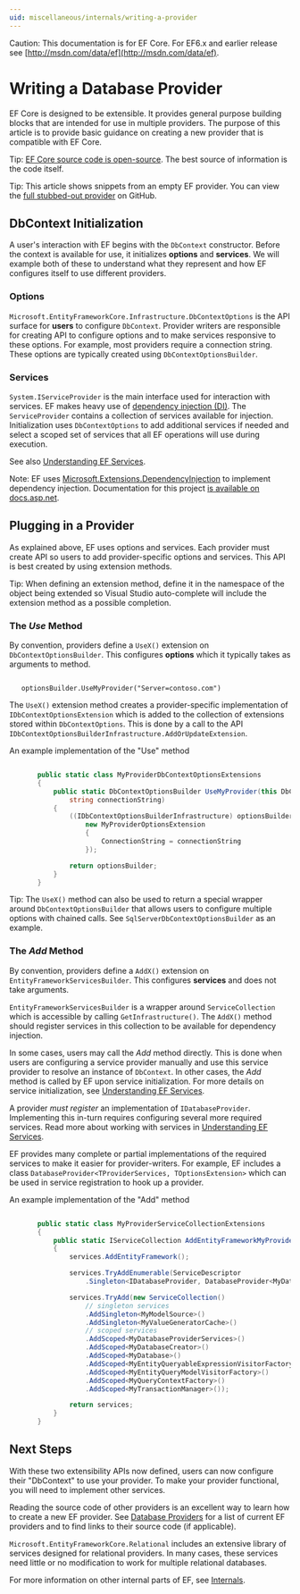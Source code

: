```yaml
---
uid: miscellaneous/internals/writing-a-provider
---
```

Caution: This documentation is for EF Core. For EF6.x and earlier release see [http://msdn.com/data/ef](http://msdn.com/data/ef).

  # Writing a Database Provider

EF Core is designed to be extensible. It provides general purpose building blocks that are intended for use in multiple providers. The purpose of this article is to provide basic guidance on creating a new provider that is compatible with EF Core.

Tip: [EF Core source code is open-source](https://github.com/aspnet/EntityFramework). The best source of information is the code itself.

Tip: This article shows snippets from an empty EF provider. You can view the [full stubbed-out provider](https://github.com/aspnet/EntityFramework.Docs/tree/master/samples/Miscellaneous/Internals/WritingAProvider) on GitHub.

<a name=entry-point></a>

  ## DbContext Initialization

A user's interaction with EF begins with the `DbContext` constructor. Before the context is available for use, it initializes **options** and **services**. We will example both of these to understand what they represent and how EF configures itself to use different providers.

  ### Options

`Microsoft.EntityFrameworkCore.Infrastructure.DbContextOptions` is the API surface for **users** to configure `DbContext`. Provider writers are responsible for creating API to configure options and to make services responsive to these options. For example, most providers require a connection string. These options are typically created using `DbContextOptionsBuilder`.

  ### Services

`System.IServiceProvider` is the main interface used for interaction with services. EF makes heavy use of [dependency injection (DI)](https://wikipedia.org/wiki/Dependency_injection). The `ServiceProvider` contains a collection of services available for injection. Initialization uses `DbContextOptions` to add additional services if needed and select a scoped set of services that all EF operations will use during execution.

See also [Understanding EF Services](services.md).

Note: EF uses [Microsoft.Extensions.DependencyInjection](https://www.nuget.org/packages/Microsoft.Extensions.DependencyInjection/) to implement dependency injection. Documentation for this project [is available on docs.asp.net](https://docs.asp.net/en/latest/fundamentals/dependency-injection.html).

  ## Plugging in a Provider

As explained above, EF uses options and services. Each provider must create API so users to add provider-specific options and services. This API is best created by using extension methods.

Tip: When defining an extension method, define it in the namespace of the object being extended so Visual Studio auto-complete will include the extension method as a possible completion.

  ### The *Use* Method

By convention, providers define a `UseX()` extension on `DbContextOptionsBuilder`. This configures **options** which it typically takes as arguments to method.

<!-- literal_block {"ids": [], "classes": [], "dupnames": [], "backrefs": [], "names": [], "xml:space": "preserve"} -->

````

   optionsBuilder.UseMyProvider("Server=contoso.com")
   ````

The `UseX()` extension method creates a provider-specific implementation of `IDbContextOptionsExtension` which is added to the collection of extensions stored within `DbContextOptions`. This is done by a call to the API `IDbContextOptionsBuilderInfrastructure.AddOrUpdateExtension`.

An example implementation of the "Use" method

<!-- literal_block {"ids": [], "source": "/Users/shirhatti/src/EntityFramework.Docs/docs/miscellaneous/internals/Miscellaneous/Internals/WritingAProvider/EntityFrameworkCore.ProviderStarter/Extensions/MyProviderDbContextOptionsExtensions.cs", "classes": [], "dupnames": [], "linenos": true, "backrefs": [], "highlight_args": {"linenostart": 1}, "language": "csharp", "names": [], "xml:space": "preserve"} -->

````csharp

       public static class MyProviderDbContextOptionsExtensions
       {
           public static DbContextOptionsBuilder UseMyProvider(this DbContextOptionsBuilder optionsBuilder,
               string connectionString)
           {
               ((IDbContextOptionsBuilderInfrastructure) optionsBuilder).AddOrUpdateExtension(
                   new MyProviderOptionsExtension
                   {
                       ConnectionString = connectionString
                   });

               return optionsBuilder;
           }
       }

   ````

Tip: The `UseX()` method can also be used to return a special wrapper around `DbContextOptionsBuilder` that allows users to configure multiple options with chained calls. See `SqlServerDbContextOptionsBuilder` as an example.

  ### The *Add* Method

By convention, providers define a `AddX()` extension on `EntityFrameworkServicesBuilder`. This configures **services** and does not take arguments.

`EntityFrameworkServicesBuilder` is a wrapper around `ServiceCollection` which is accessible by calling `GetInfrastructure()`. The `AddX()` method should register services in this collection to be available for dependency injection.

In some cases, users may call the *Add* method directly. This is done when users are configuring a service provider manually and use this service provider to resolve an instance of `DbContext`. In other cases, the *Add* method is called by EF upon service initialization. For more details on service initialization, see [Understanding EF Services](services.md).

A provider *must register* an implementation of `IDatabaseProvider`. Implementing this in-turn requires configuring several more required services. Read more about working with services in [Understanding EF Services](services.md).

EF provides many complete or partial implementations of the required services to make it easier for provider-writers. For example, EF includes a class `DatabaseProvider<TProviderServices, TOptionsExtension>` which can be used in service registration to hook up a provider.

An example implementation of the "Add" method

<!-- literal_block {"ids": [], "source": "/Users/shirhatti/src/EntityFramework.Docs/docs/miscellaneous/internals/Miscellaneous/Internals/WritingAProvider/EntityFrameworkCore.ProviderStarter/Extensions/MyProviderServiceCollectionExtensions.cs", "classes": [], "dupnames": [], "linenos": true, "backrefs": [], "highlight_args": {"linenostart": 1}, "language": "csharp", "names": [], "xml:space": "preserve"} -->

````csharp

       public static class MyProviderServiceCollectionExtensions
       {
           public static IServiceCollection AddEntityFrameworkMyProvider(this IServiceCollection services)
           {
               services.AddEntityFramework();

               services.TryAddEnumerable(ServiceDescriptor
                   .Singleton<IDatabaseProvider, DatabaseProvider<MyDatabaseProviderServices, MyProviderOptionsExtension>>());

               services.TryAdd(new ServiceCollection()
                   // singleton services
                   .AddSingleton<MyModelSource>()
                   .AddSingleton<MyValueGeneratorCache>()
                   // scoped services
                   .AddScoped<MyDatabaseProviderServices>()
                   .AddScoped<MyDatabaseCreator>()
                   .AddScoped<MyDatabase>()
                   .AddScoped<MyEntityQueryableExpressionVisitorFactory>()
                   .AddScoped<MyEntityQueryModelVisitorFactory>()
                   .AddScoped<MyQueryContextFactory>()
                   .AddScoped<MyTransactionManager>());

               return services;
           }
       }

   ````

  ## Next Steps

With these two extensibility APIs now defined, users can now configure their "DbContext" to use your provider. To make your provider functional, you will need to implement other services.

Reading the source code of other providers is an excellent way to learn how to create a new EF provider. See [Database Providers](../../providers/index.md) for a list of current EF providers and to find links to their source code (if applicable).

`Microsoft.EntityFrameworkCore.Relational` includes an extensive library of services designed for relational providers. In many cases, these services need little or no modification to work for multiple relational databases.

For more information on other internal parts of EF, see [Internals](index.md).

